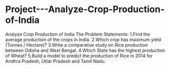 # Project---Analyze-Crop-Production-of-India
Analyze Crop Production of India
The Problem Statements: 
1.Find the average production of the crops in India. 
2.Which crop has maximum yield (Tonnes / Hectare)? 
3.Write a comparative study on Rice production between Odisha and West Bengal. 
4.Which State has the highest production of Wheat? 
5.Build a model to predict the production of Rice in 2014 for Andhra Pradesh, Uttar Pradesh and Tamil Nadu.
